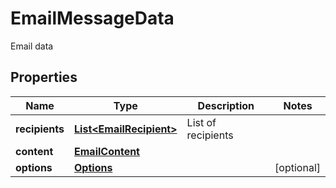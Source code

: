 

# EmailMessageData

Email data

## Properties

| Name | Type | Description | Notes |
|------------ | ------------- | ------------- | -------------|
|**recipients** | [**List&lt;EmailRecipient&gt;**](EmailRecipient.md) | List of recipients |  |
|**content** | [**EmailContent**](EmailContent.md) |  |  |
|**options** | [**Options**](Options.md) |  |  [optional] |




